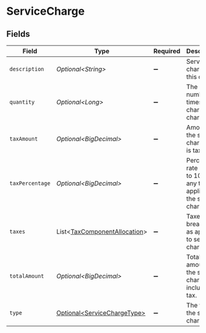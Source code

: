 # ServiceCharge


## Fields

| Field                                                                          | Type                                                                           | Required                                                                       | Description                                                                    | Example                                                                        |
| ------------------------------------------------------------------------------ | ------------------------------------------------------------------------------ | ------------------------------------------------------------------------------ | ------------------------------------------------------------------------------ | ------------------------------------------------------------------------------ |
| `description`                                                                  | *Optional\<String>*                                                            | :heavy_minus_sign:                                                             | Service charges for this order.                                                | A service charge                                                               |
| `quantity`                                                                     | *Optional\<Long>*                                                              | :heavy_minus_sign:                                                             | The number of times the charge is charged.                                     | 1                                                                              |
| `taxAmount`                                                                    | *Optional\<BigDecimal>*                                                        | :heavy_minus_sign:                                                             | Amount of the service charge that is tax.                                      | 0                                                                              |
| `taxPercentage`                                                                | *Optional\<BigDecimal>*                                                        | :heavy_minus_sign:                                                             | Percentage rate (from 0 to 100) of any tax applied to the service charge.      | 0                                                                              |
| `taxes`                                                                        | List\<[TaxComponentAllocation](../../models/shared/TaxComponentAllocation.md)> | :heavy_minus_sign:                                                             | Taxes breakdown as applied to service charges.                                 |                                                                                |
| `totalAmount`                                                                  | *Optional\<BigDecimal>*                                                        | :heavy_minus_sign:                                                             | Total amount of the service charge, including tax.                             | 0                                                                              |
| `type`                                                                         | [Optional\<ServiceChargeType>](../../models/shared/ServiceChargeType.md)       | :heavy_minus_sign:                                                             | The type of the service charge.                                                | Overpayment                                                                    |